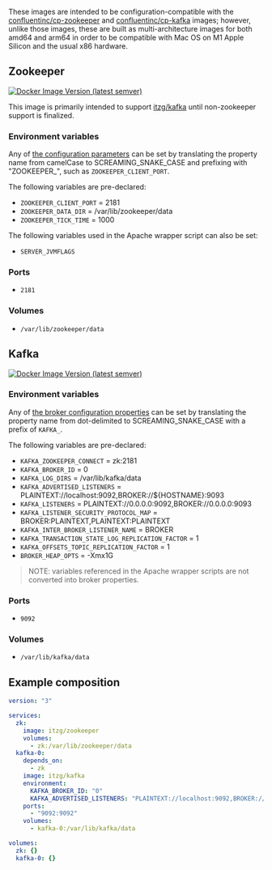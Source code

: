 These images are intended to be configuration-compatible with the [confluentinc/cp-zookeeper](https://hub.docker.com/r/confluentinc/cp-zookeeper) and [confluentinc/cp-kafka](https://hub.docker.com/r/confluentinc/cp-kafka) images; however, unlike those images, these are built as multi-architecture images for both amd64 and arm64 in order to be compatible with Mac OS on M1 Apple Silicon and the usual x86 hardware.

## Zookeeper

[![Docker Image Version (latest semver)](https://img.shields.io/docker/v/itzg/zookeeper?label=Image:%20itzg/zookeeper)](https://hub.docker.com/r/itzg/zookeeper)

This image is primarily intended to support [itzg/kafka](https://hub.docker.com/r/itzg/kafka) until non-zookeeper support is finalized.

### Environment variables

Any of [the configuration parameters](https://zookeeper.apache.org/doc/r3.3.3/zookeeperAdmin.html#sc_configuration) can be set by translating the property name from camelCase to SCREAMING_SNAKE_CASE and prefixing with "ZOOKEEPER_", such as `ZOOKEEPER_CLIENT_PORT`.

The following variables are pre-declared:

- `ZOOKEEPER_CLIENT_PORT` = 2181
- `ZOOKEEPER_DATA_DIR` = /var/lib/zookeeper/data
- `ZOOKEEPER_TICK_TIME` = 1000

The following variables used in the Apache wrapper script can also be set:

- `SERVER_JVMFLAGS`

### Ports

- `2181`

### Volumes

- `/var/lib/zookeeper/data`

## Kafka

[![Docker Image Version (latest semver)](https://img.shields.io/docker/v/itzg/kafka?label=Image:%20itzg/kafka)](https://hub.docker.com/r/itzg/kafka)

### Environment variables

Any of [the broker configuration properties](https://kafka.apache.org/documentation/#brokerconfigs) can be set by translating the property name from dot-delimited to SCREAMING_SNAKE_CASE with a prefix of `KAFKA_`.

The following variables are pre-declared:

- `KAFKA_ZOOKEEPER_CONNECT` = zk:2181
- `KAFKA_BROKER_ID` = 0
- `KAFKA_LOG_DIRS` = /var/lib/kafka/data
- `KAFKA_ADVERTISED_LISTENERS` = PLAINTEXT://localhost:9092,BROKER://${HOSTNAME}:9093
- `KAFKA_LISTENERS` = PLAINTEXT://0.0.0.0:9092,BROKER://0.0.0.0:9093
- `KAFKA_LISTENER_SECURITY_PROTOCOL_MAP` = BROKER:PLAINTEXT,PLAINTEXT:PLAINTEXT
- `KAFKA_INTER_BROKER_LISTENER_NAME` = BROKER
- `KAFKA_TRANSACTION_STATE_LOG_REPLICATION_FACTOR` = 1
- `KAFKA_OFFSETS_TOPIC_REPLICATION_FACTOR` = 1
- `BROKER_HEAP_OPTS` = -Xmx1G

> NOTE: variables referenced in the Apache wrapper scripts are not converted into broker properties.

### Ports

- `9092`

### Volumes

- `/var/lib/kafka/data`

## Example composition

```yaml
version: "3"

services:
  zk:
    image: itzg/zookeeper
    volumes:
      - zk:/var/lib/zookeeper/data
  kafka-0:
    depends_on:
      - zk
    image: itzg/kafka
    environment:
      KAFKA_BROKER_ID: "0"
      KAFKA_ADVERTISED_LISTENERS: "PLAINTEXT://localhost:9092,BROKER://kafka-0:9093"
    ports:
      - "9092:9092"
    volumes:
      - kafka-0:/var/lib/kafka/data

volumes:
  zk: {}
  kafka-0: {}
```